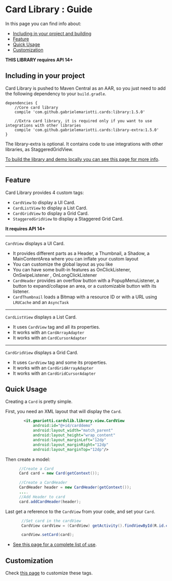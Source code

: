 # Card Library : Guide

In this page you can find info about:

* [Including in your project and building](#including-in-your-project)
* [Feature](#feature)
* [Quick Usage](#quick-usage)
* [Customization](https://github.com/gabrielemariotti/cardslib/tree/master/doc/CUSTOMIZATION.md)

**THIS LIBRARY requires API 14+**

## Including in your project

Card Library is pushed to Maven Central as an AAR, so you just need to add the following dependency to your `build.gradle`.

    dependencies {
        //Core card library
        compile 'com.github.gabrielemariotti.cards:library:1.5.0'

        //Extra card library, it is required only if you want to use integrations with other libraries
        compile 'com.github.gabrielemariotti.cards:library-extra:1.5.0'
    }

The library-extra is optional. It contains code to use integrations with other libraries, as StaggeredGridView.

[To build the library and demo locally you can see this page for more info](https://github.com/gabrielemariotti/cardslib/tree/master/doc/BUILD.md).


---

## Feature

Card Library provides 4 custom tags:

*  `CardView` to display a UI Card.
*  `CardListView` to display a List Card.
*  `CardGridView` to display a Grid Card.
*  `StaggeredGridView` to display a Staggered Grid Card.

**It requires API 14+**

--------------------------------------

`CardView`  displays a UI Card.

* It provides different parts as a Header, a Thumbnail, a Shadow, a MainContentArea where you can inflate your custom layout
* You can customize the global layout as you like
* You can have some built-in features as OnClickListener, OnSwipeListener , OnLongClickListener
* `CardHeader` provides an overflow button with a PopupMenuListener, a button to expand/collapse an area, or a customizable button with its listener.
* `CardThumbnail` loads a Bitmap with a resource ID or with a URL using `LRUCache` and an `AsyncTask`

---------------------------------------

`CardListView` displays a List Card.

* It uses `CardView` tag and all its properties.
* It works with an `CardArrayAdapter`
* It works with an `CardCursorAdapter`

---------------------------------------

`CardGridView` displays a Grid Card.

* It uses `CardView` tag and some its properties.
* It works with an `CardGridArrayAdapter`
* It works with an `CardGridCursorAdapter`


## Quick Usage

Creating a `Card` is pretty simple.

First, you need an XML layout that will display the `Card`.

``` xml
        <it.gmariotti.cardslib.library.view.CardView
            android:id="@+id/carddemo"
            android:layout_width="match_parent"
            android:layout_height="wrap_content"
            android:layout_marginLeft="12dp"
            android:layout_marginRight="12dp"
            android:layout_marginTop="12dp"/>
```

Then create a model:

``` java
      //Create a Card
      Card card = new Card(getContext());

      //Create a CardHeader
      CardHeader header = new CardHeader(getContext());
      ....
      //Add Header to card
      card.addCardHeader(header);
```

Last get a reference to the `CardView` from your code, and set your `Card`.

``` java
       //Set card in the cardView
       CardView cardView = (CardView) getActivity().findViewById(R.id.carddemo);

       cardView.setCard(card);
```

* [See this page for a complete list of use](https://github.com/gabrielemariotti/cardslib/tree/master/doc/QUICKUSAGE.md).


## Customization

Check [this page](https://github.com/gabrielemariotti/cardslib/tree/master/doc/CUSTOMIZATION.md) to customize these tags.

